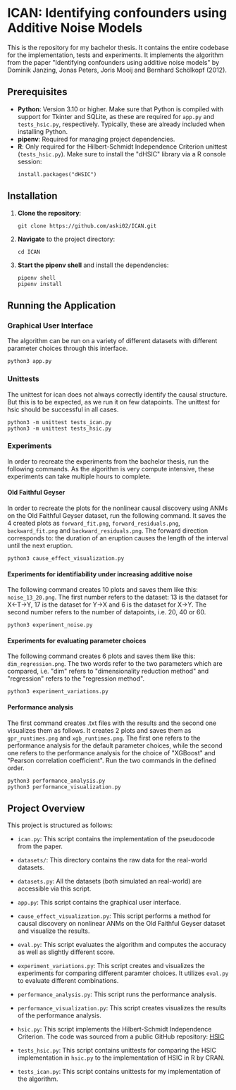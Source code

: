 # ICAN: Identifying confounders using Additive Noise Models

This is the repository for my bachelor thesis. It contains the entire codebase for the implementation, tests and experiments. It implements the algorithm from the paper "Identifying confounders using additive noise models" by Dominik Janzing, Jonas Peters, Joris Mooij and Bernhard Schölkopf (2012).

## Prerequisites

- **Python**: Version 3.10 or higher. Make sure that Python is compiled with support for Tkinter and SQLite, as these are required for `app.py` and `tests_hsic.py`, respectively. Typically, these are already included when installing Python.
- **pipenv**: Required for managing project dependencies.
- **R**: Only required for the Hilbert-Schmidt Independence Criterion unittest (`tests_hsic.py`). Make sure to install the "dHSIC" library via a R console session:
  ```
  install.packages("dHSIC")
  ```

## Installation

1. **Clone the repository**:
   ```
   git clone https://github.com/aski02/ICAN.git
   ```

2. **Navigate** to the project directory:
   ```
   cd ICAN
   ```

3. **Start the pipenv shell** and install the dependencies:
   ```
   pipenv shell
   pipenv install
   ```

## Running the Application

### Graphical User Interface

The algorithm can be run on a variety of different datasets with different parameter choices through this interface.

```
python3 app.py
```

### Unittests

The unittest for ican does not always correctly identify the causal structure. But this is to be expected, as we run it on few datapoints. The unittest for hsic should be successful in all cases.

```
python3 -m unittest tests_ican.py
python3 -m unittest tests_hsic.py
```

### Experiments

In order to recreate the experiments from the bachelor thesis, run the following commands. As the algorithm is very compute intensive, these experiments can take multiple hours to complete.

#### Old Faithful Geyser
In order to recreate the plots for the nonlinear causal discovery using ANMs on the Old Faithful Geyser dataset, run the following command. It saves the 4 created plots as `forward_fit.png`, `forward_residuals.png`, `backward_fit.png` and `backward_residuals.png`. The forward direction corresponds to: the duration of an eruption causes the length of the interval until the next eruption.
```
python3 cause_effect_visualization.py
```

#### Experiments for identifiability under increasing additive noise
The following command creates 10 plots and saves them like this: `noise_13_20.png`. The first number refers to the dataset: 13 is the dataset for X<-T->Y, 17 is the dataset for Y->X and 6 is the dataset for X->Y. The second number refers to the number of datapoints, i.e. 20, 40 or 60.
```
python3 experiment_noise.py
```

#### Experiments for evaluating parameter choices
The following command creates 6 plots and saves them like this: `dim_regression.png`. The two words refer to the two parameters which are compared, i.e. "dim" refers to "dimensionality reduction method" and "regression" refers to the "regression method". 
```
python3 experiment_variations.py
```

#### Performance analysis
The first command creates .txt files with the results and the second one visualizes them as follows. It creates 2 plots and saves them as `gpr_runtimes.png` and `xgb_runtimes.png`. The first one refers to the performance analysis for the default parameter choices, while the second one refers to the performance analysis for the choice of "XGBoost" and "Pearson correlation coefficient". Run the two commands in the defined order. 
```
python3 performance_analysis.py
python3 performance_visualization.py
```

## Project Overview

This project is structured as follows:

- `ican.py`: This script contains the implementation of the pseudocode from the paper.

- `datasets/`: This directory contains the raw data for the real-world datasets.

- `datasets.py`: All the datasets (both simulated an real-world) are accessible via this script.
  
- `app.py`: This script contains the graphical user interface.

- `cause_effect_visualization.py`: This script performs a method for causal discovery on nonlinear ANMs on the Old Faithful Geyser dataset and visualize the results.
  
- `eval.py`: This script evaluates the algorithm and computes the accuracy as well as slightly different score.

- `experiment_variations.py`: This script creates and visualizes the experiments for comparing different paramter choices. It utilizes `eval.py` to evaluate different combinations.

- `performance_analysis.py`: This script runs the performance analysis.

- `performance_visualization.py`: This script creates visualizes the results of the performance analysis.

- `hsic.py`: This script implements the Hilbert-Schmidt Independence Criterion. The code was sourced from a public GitHub repository: [HSIC](https://github.com/amber0309/HSIC)

- `tests_hsic.py`: This script contains unittests for comparing the HSIC implementation in `hsic.py` to the implementation of HSIC in R by CRAN.

- `tests_ican.py`: This script contains unittests for my implementation of the algorithm.

